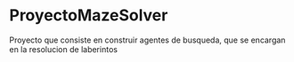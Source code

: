 # ProyectoMazeSolver
Proyecto que consiste en construir agentes de busqueda, que se encargan en la resolucion de laberintos
